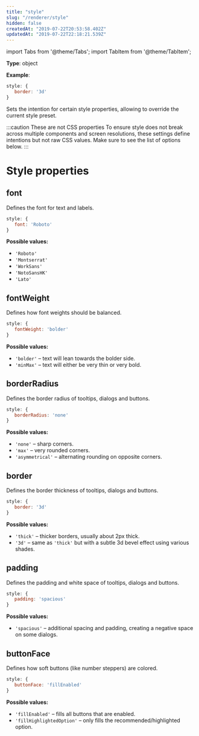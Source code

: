 ```yaml
---
title: "style"
slug: "/renderer/style"
hidden: false
createdAt: "2019-07-22T20:53:58.402Z"
updatedAt: "2019-07-22T22:18:21.539Z"
---
```


import Tabs from '@theme/Tabs';
import TabItem from '@theme/TabItem';

**Type**: object  

**Example**:
```javascript
style: {
   border: '3d'
}
```

Sets the intention for certain style properties, allowing to override the current style preset.

:::caution These are not CSS properties
To ensure style does not break across multiple components and screen resolutions, these settings define intentions but not raw CSS values. Make sure to see the list of options below.
:::

# Style properties

## font

Defines the font for text and labels.

```javascript
style: {
   font: 'Roboto'
}
```

**Possible values:** 
- `'Roboto'`
- `'Montserrat'`
- `'WorkSans'`
- `'NotoSansHK'`
- `'Lato'`


## fontWeight

Defines how font weights should be balanced.

```javascript
style: {
   fontWeight: 'bolder'
}
```

**Possible values:** 
- `'bolder'` – text will lean towards the bolder side.
- `'minMax'` – text will either be very thin or very bold.


## borderRadius

Defines the border radius of tooltips, dialogs and buttons.

```javascript
style: {
   borderRadius: 'none'
}
```

**Possible values:** 
- `'none'` – sharp corners.
- `'max'` – very rounded corners.
- `'asymmetrical'` – alternating rounding on opposite corners.


## border

Defines the border thickness of tooltips, dialogs and buttons.

```javascript
style: {
   border: '3d'
}
```

**Possible values:** 
- `'thick'` – thicker borders, usually about 2px thick.
- `'3d'` – same as `'thick'` but with a subtle 3d bevel effect using various shades.


## padding

Defines the padding and white space of tooltips, dialogs and buttons.

```javascript
style: {
   padding: 'spacious'
}
```

**Possible values:** 
- `'spacious'` – additional spacing and padding, creating a negative space on some dialogs.


## buttonFace

Defines how soft buttons (like number steppers) are colored.

```javascript
style: {
   buttonFace: 'fillEnabled'
}
```

**Possible values:** 
- `'fillEnabled'` – fills all buttons that are enabled.
- `'fillHighlightedOption'` – only fills the recommended/highlighted option.
